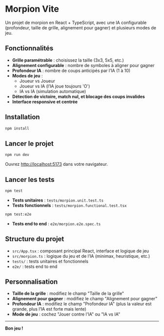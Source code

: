 # Morpion Vite

Un projet de morpion en React + TypeScript, avec une IA configurable (profondeur, taille de grille, alignement pour gagner) et plusieurs modes de jeu.

## Fonctionnalités

- **Grille paramétrable** : choisissez la taille (3x3, 5x5, etc.)
- **Alignement configurable** : nombre de symboles à aligner pour gagner
- **Profondeur IA** : nombre de coups anticipés par l’IA (1 à 10)
- **Modes de jeu** :
  - Joueur vs Joueur
  - Joueur vs IA (l’IA joue toujours 'O')
  - IA vs IA (simulation automatique)
- **Détection de victoire, match nul, et blocage des coups invalides**
- **Interface responsive et centrée**

## Installation

```bash
npm install
```

## Lancer le projet

```bash
npm run dev
```

Ouvrez [http://localhost:5173](http://localhost:5173) dans votre navigateur.

## Lancer les tests

```bash
npm test
```

- **Tests unitaires** : `tests/morpion.unit.test.ts`
- **Tests fonctionnels** : `tests/morpion.functional.test.tsx`

```bash
npm test:e2e
```

- **Tests end to end** : `e2e/morpion.e2e.spec.ts`

## Structure du projet

- `src/App.tsx` : composant principal React, interface et logique de jeu
- `src/morpion.ts` : logique du jeu et de l’IA (minimax, heuristique, etc.)
- `tests/` : tests unitaires et fonctionnels
- `e2e/` : tests end to end

## Personnalisation

- **Taille de la grille** : modifiez le champ "Taille de la grille"
- **Alignement pour gagner** : modifiez le champ "Alignement pour gagner"
- **Profondeur IA** : modifiez le champ "Profondeur IA" (plus la valeur est grande, plus l’IA est forte mais lente)
- **Mode de jeu** : cochez "Jouer contre l'IA" ou "IA vs IA"

---

**Bon jeu !**